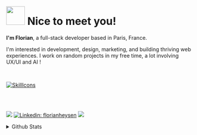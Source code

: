 
# <img src="https://media.giphy.com/media/WUlplcMpOCEmTGBtBW/giphy.gif" width="50"> Nice to meet you!
**I'm Florian**, a full-stack developer based in Paris, France. 


I'm interested in development, design, marketing, and building thriving web experiences. I work on random projects in my free time, a lot involving UX/UI and AI !

<br /> 

[![SkillIcons](https://skillicons.dev/icons?i=ts,react,nextjs,nodejs,tailwind,prisma,postgresql,mongo,supabase,aws,vercel)]()

<br />
<br />

![](https://dcbadge.vercel.app/api/shield/170526147107356672?style=flat&compact=true)
[![Linkedin: florianheysen](https://img.shields.io/badge/-florianheysen-blue?style=flat-square&logo=Linkedin&logoColor=white&link=https://www.linkedin.com/in/florianheysen/)](https://www.linkedin.com/in/florian-heysen/?locale=en_US)
![](https://komarev.com/ghpvc/?username=heysenflorian&style=flat-square&color=lightgrey)

<details>
  <summary>Github Stats</summary>
  
  <a href="#">![Github stats](https://github-readme-stats.vercel.app/api?username=florianheysen&theme=blueberry&count_private=true&hide_border=true&line_height=20)</a>
  <a href="#">![Top Langs](https://github-readme-stats.vercel.app/api/top-langs/?username=florianheysen&layout=compact&theme=blueberry&count_private=true&hide_border=true)</a>
</details>
